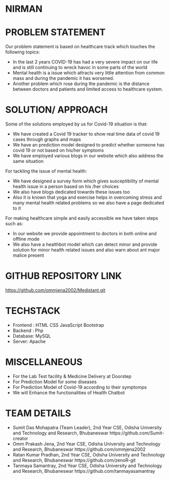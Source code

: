 # NIRMAN

# PROBLEM STATEMENT
Our problem statement is based on healthcare track which touches the following topics:
<ul>
  <li> In the last 2 years COVID-19 has had a very severe impact on our life and is still continuing to wreck havoc in some parts of the world </li>
  <li> Mental health is a issue which attracts very little attention from common mass and during the pandemic it has worsened. </li>
  <li> Another problem which rose during the pandemic is the distance between doctors and patients and limited access to healthcare system. </li>
</ul>

# SOLUTION/ APPROACH
Some of the solutions employed by us for Covid-19 situation is that:
  <ul>
    <li> We have created a Covid 19 tracker to show real time data of covid 19 cases through graphs and maps </li>
    <li> We have an prediction model designed to predict whether someone has covid 19 or not based on his/her symptoms </li>
    <li> We have employed various blogs in our website which also address the same situation </li>
  </ul>
For tackling the issue of mental health:
  <ul>
    <li>	We have designed a survey form which gives susceptibility of mental health issue in a person based on his /her choices </li>
    <li>	We also have blogs dedicated towards these issues too </li>
    <li>	Also it is known that yoga and exercise helps in overcoming stress and many mental health related problems so we also have a page dedicated to it </li>
  </ul>
  For making healthcare simple and easily accessible we have taken steps such as:
  <ul>
    <li>	In our website we provide appointment to doctors in both online and offline mode </li>
    <li>	We also have a healthbot model which can detect minor and provide solution for minor health related issues and also warn about ant major malice present </li>
  </ul>

# GITHUB REPOSITORY LINK
  https://github.com/ommjena2002/Medistant.git

# TECHSTACK
  <ul>
    <li> Frontend : HTML CSS JavaScript Bootstrap </li>
    <li> Backend : Php </li>
    <li> Database: MySQL </li>
    <li> Server: Apache </li>
  </ul>

# MISCELLANEOUS
  <ul>
    <li> For the Lab Test facility & Medicine Delivery at Doorstep </li>
    <li> For Prediction Model for some diseases </li>
    <li> For Prediction Model of Covid-19 according to their symptomps </li>
    <li> We will Enhance the functionalities of Health Chatbot </li>
  </ul>

# TEAM DETAILS
  <ul>
    <li> Sumit Das Mohapatra (Team Leader), 2nd Year CSE, Odisha University and Technology and Research, Bhubaneswar https://github.com/Sumit-creator </li>
    <li> Omm Prakash Jena, 2nd Year CSE, Odisha University and Technology and Research, Bhubaneswar https://github.com/ommjena2002 </li>
    <li> Ratan Kumar Pradhan, 2nd Year CSE, Odisha University and Technology and Research, Bhubaneswar https://github.com/zenoR-git </li>
    <li> Tanmaya Samantray, 2nd Year CSE, Odisha University and Technology and Research, Bhubaneswar https://github.com/tanmayasamantray </li>
  </ul>
